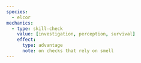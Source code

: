 ```yaml
---
species:
  - elcor
mechanics:
  - type: skill-check
    value: [investigation, perception, survival]
    effect:
      type: advantage
      note: on checks that rely on smell
---
```

